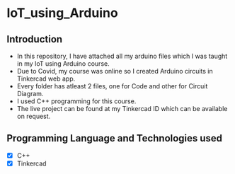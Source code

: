 # IoT_using_Arduino
## Introduction
- In this repository, I have attached all my arduino files which I was taught in my IoT using Arduino course.
- Due to Covid, my course was online so I created Arduino circuits in Tinkercad web app. 
- Every folder has atleast 2 files, one for Code and other for Circuit Diagram.
 - I used C++ programming for this course.
 - The live project can be found at my Tinkercad ID which can be available on request.
 
 ## Programming Language and Technologies used
 - [x] C++
 - [x] Tinkercad 
